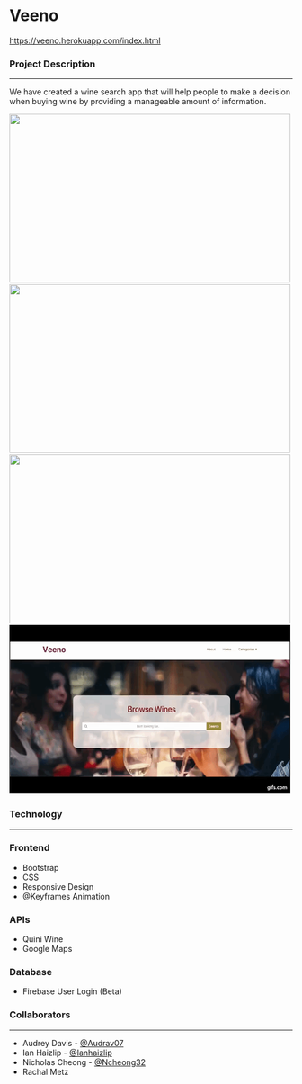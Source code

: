 # Veeno

https://veeno.herokuapp.com/index.html
### Project Description
-----------------------

We have created a wine search app that will help people to make a decision 
when buying wine by providing a manageable amount of information.


<img src="/assets/images/num1.gif" width="500" height="300">

<img src="/assets/images/num2.gif" width="500" height="300">

<img src="/assets/images/num3.gif" width="500" height="300">

<img src="/assets/images/num4.gif" width="500" height="300">

### Technology
--------------
### Frontend
- Bootstrap
- CSS
- Responsive Design
- @Keyframes Animation

### APIs
- Quini Wine
- Google Maps

### Database
- Firebase User Login (Beta)

### Collaborators
------------------
- Audrey Davis - [@Audrav07](https://github.com/Audrav07)
- Ian Haizlip - [@Ianhaizlip](https://github.com/ianhaizlip)
- Nicholas Cheong - [@Ncheong32](https://github.com/ncheong32)
- Rachal Metz 
